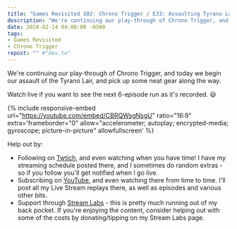```yaml
---
title: "Games Revisited S02: Chrono Trigger / E33: Assaulting Tyrano Lair"
description: "We're continuing our play-through of Chrono Trigger, and today we begin our assault of the Tyrano Lair, and pick up some neat gear along the way."
date: 2020-02-14 04:00:00 -0500
tags:
- Games Revisited
- Chrono Trigger
repost: "" #"dev.to"
---
```


We're continuing our play-through of Chrono Trigger, and today we begin our assault of the Tyrano Lair, and pick up some neat gear along the way.

Watch live if you want to see the next 6-episode run as it's recorded. :smiley:
<!--more-->

{% include responsive-embed url="https://youtube.com/embed/CBRQWsgNsgU" ratio="16:9" extra='frameborder="0" allow="accelerometer; autoplay; encrypted-media; gyroscope; picture-in-picture" allowfullscreen' %}

Help out by:
 * Following on [Twtich](https://twitch.tv/AnonJr_Live), and even watching when you have time! I have my streaming schedule posted there, and I sometimes do random extras - so if you follow you'll get notified when I go live.
 * Subscribing on [YouTube](http://www.youtube.com/channel/UCXafqhKHbkSUIrq0LAuu0tw), and even watching there from time to time. I'll post all my Live Stream replays there, as well as episodes and various other bits.
 * Support through [Stream Labs](https://streamlabs.com/anonjr_live) - this is pretty much running out of my back pocket. If you're enjoying the content, consider helping out with some of the costs by donating/tipping on my Stream Labs page.